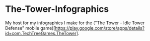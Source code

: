 # The-Tower-Infographics
My host for my infographics I make for the ("The Tower - Idle Tower Defense" mobile game)[https://play.google.com/store/apps/details?id=com.TechTreeGames.TheTower].
